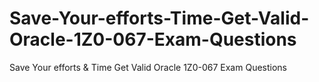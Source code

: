 # Save-Your-efforts-Time-Get-Valid-Oracle-1Z0-067-Exam-Questions
Save Your efforts &amp; Time Get Valid Oracle 1Z0-067 Exam Questions

